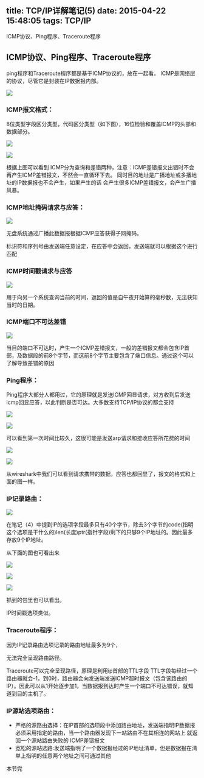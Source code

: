 title: TCP/IP详解笔记(5)
date: 2015-04-22 15:48:05
tags: TCP/IP
---

ICMP协议、Ping程序、Traceroute程序
<!--more-->

## ICMP协议、Ping程序、Traceroute程序

ping程序和Traceroute程序都是基于ICMP协议的，放在一起看。
ICMP是网络层的协议，尽管它是封装在IP数据报内部。

![](http://img.blog.csdn.net/20150320105915754?watermark/2/text/aHR0cDovL2Jsb2cuY3Nkbi5uZXQveGl1d2Vpa2FuZw==/font/5a6L5L2T/fontsize/400/fill/I0JBQkFCMA==/dissolve/70/gravity/Center)


### ICMP报文格式：


8位类型字段区分类型，代码区分类型（如下图），16位检验和覆盖ICMP的头部和数据部分。

![](http://img.blog.csdn.net/20150320105923211?watermark/2/text/aHR0cDovL2Jsb2cuY3Nkbi5uZXQveGl1d2Vpa2FuZw==/font/5a6L5L2T/fontsize/400/fill/I0JBQkFCMA==/dissolve/70/gravity/Center)


![](http://img.blog.csdn.net/20150320105858002?watermark/2/text/aHR0cDovL2Jsb2cuY3Nkbi5uZXQveGl1d2Vpa2FuZw==/font/5a6L5L2T/fontsize/400/fill/I0JBQkFCMA==/dissolve/70/gravity/Center)

根据上图可以看到 ICMP分为查询和差错两种，注意：ICMP差错报文出错时不会再产生ICMP差错报文，不然会一直循环下去。
同时目的地址是广播地址或多播地址的IP数据报也不会产生，如果产生的话 会产生很多ICMP差错报文，会产生广播风暴。

### ICMP地址掩码请求与应答：

![](http://img.blog.csdn.net/20150320105901964?watermark/2/text/aHR0cDovL2Jsb2cuY3Nkbi5uZXQveGl1d2Vpa2FuZw==/font/5a6L5L2T/fontsize/400/fill/I0JBQkFCMA==/dissolve/70/gravity/Center)

无盘系统通过广播此数据报根据ICMP应答获得子网掩码。

标识符和序列号由发送端任意设定，在应答中会返回，发送端就可以根据这个进行匹配
 
### ICMP时间戳请求与应答

![](http://img.blog.csdn.net/20150320105935207?watermark/2/text/aHR0cDovL2Jsb2cuY3Nkbi5uZXQveGl1d2Vpa2FuZw==/font/5a6L5L2T/fontsize/400/fill/I0JBQkFCMA==/dissolve/70/gravity/Center)

用于向另一个系统查询当前的时间，返回的值是自午夜开始算的毫秒数，无法获知当时的日期。

### ICMP端口不可达差错


![](http://img.blog.csdn.net/20150320105939996?watermark/2/text/aHR0cDovL2Jsb2cuY3Nkbi5uZXQveGl1d2Vpa2FuZw==/font/5a6L5L2T/fontsize/400/fill/I0JBQkFCMA==/dissolve/70/gravity/Center)

当目的端口不可达时，产生一个ICMP差错报文，一般的差错报文都会包含IP首部，及数据段的前8个字节，而这前8个字节主要包含了端口信息。通过这个可以了解导致差错的原因

### Ping程序：

Ping程序大部分人都用过，它的原理就是发送ICMP回显请求，对方收到后发送icmp回显应答，以此判断是否可达。大多数支持TCP/IP协议的都会支持


![](http://img.blog.csdn.net/20150320105943647?watermark/2/text/aHR0cDovL2Jsb2cuY3Nkbi5uZXQveGl1d2Vpa2FuZw==/font/5a6L5L2T/fontsize/400/fill/I0JBQkFCMA==/dissolve/70/gravity/Center)

![](http://img.blog.csdn.net/20150320105925442?watermark/2/text/aHR0cDovL2Jsb2cuY3Nkbi5uZXQveGl1d2Vpa2FuZw==/font/5a6L5L2T/fontsize/400/fill/I0JBQkFCMA==/dissolve/70/gravity/Center)

可以看到第一次时间比较久，这很可能是发送arp请求和接收应答所花费的时间

![](http://img.blog.csdn.net/20150320105929779?watermark/2/text/aHR0cDovL2Jsb2cuY3Nkbi5uZXQveGl1d2Vpa2FuZw==/font/5a6L5L2T/fontsize/400/fill/I0JBQkFCMA==/dissolve/70/gravity/Center)

![](http://img.blog.csdn.net/20150320110003131?watermark/2/text/aHR0cDovL2Jsb2cuY3Nkbi5uZXQveGl1d2Vpa2FuZw==/font/5a6L5L2T/fontsize/400/fill/I0JBQkFCMA==/dissolve/70/gravity/Center)

从wireshark中我们可以看到请求携带的数据，应答也都回显了，报文的格式和上面的图一样。
 
 
### IP记录路由：

![](http://img.blog.csdn.net/20150320110007281?watermark/2/text/aHR0cDovL2Jsb2cuY3Nkbi5uZXQveGl1d2Vpa2FuZw==/font/5a6L5L2T/fontsize/400/fill/I0JBQkFCMA==/dissolve/70/gravity/Center)

在笔记（4）中提到IP的选项字段最多只有40个字节，除去3个字节的code(指明这个选项是干什么的)len(长度)ptr(指针字段)剩下的只够9个IP地址的。因此最多存放9个IP地址。


从下面的图也可看出来

![](http://img.blog.csdn.net/20150320110011430?watermark/2/text/aHR0cDovL2Jsb2cuY3Nkbi5uZXQveGl1d2Vpa2FuZw==/font/5a6L5L2T/fontsize/400/fill/I0JBQkFCMA==/dissolve/70/gravity/Center)

![](http://img.blog.csdn.net/20150320110018419?watermark/2/text/aHR0cDovL2Jsb2cuY3Nkbi5uZXQveGl1d2Vpa2FuZw==/font/5a6L5L2T/fontsize/400/fill/I0JBQkFCMA==/dissolve/70/gravity/Center)

![](http://img.blog.csdn.net/20150320110023723?watermark/2/text/aHR0cDovL2Jsb2cuY3Nkbi5uZXQveGl1d2Vpa2FuZw==/font/5a6L5L2T/fontsize/400/fill/I0JBQkFCMA==/dissolve/70/gravity/Center)

抓到的包里也可以看出。
 
IP时间戳选项类似。

### Traceroute程序：

因为IP记录路由选项记录的路由地址最多为9个，

无法完全呈现路由路径。

Traceroute可以完全呈现路径，原理是利用ip首部的TTL字段 TTL字段每经过一个路由器就会-1，到0时，路由器会向发送端发送ICMP超时报文（包含该路由的IP）。因此可以从1开始逐步加1，当数据报到达时产生一个端口不可达错误，就知道到目的主机了。


 
### IP源站选项路由：
- 严格的源路由选择：在IP首部的选项段中添加路由地址，发送端指明IP数据报必须采用指定的路由，当一个路由器发现下一站路由不在其相连的网站上 就返回一个源站路由失败的 ICMP差错报文
- 宽松的源站选路:发送端指明了一个数据报经过的IP地址清单，但是数据报在清单上指明的任意两个地址之间可通过其他

本节完